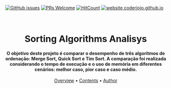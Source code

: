 
[![GitHub issues](https://img.shields.io/github/issues/GabrieleAraujo/sorting_algorithm_analysis)](https://github.com/GabrieleAraujo/sorting_algorithm_analysis/issues) 
[![PRs Welcome](https://img.shields.io/badge/PRs-welcome-yellow.svg?style=flat-square)](https://github.com/GabrieleAraujo/sorting_algorithm_analysis/pulls) 
[![HitCount](https://views.whatilearened.today/views/github/GabrieleAraujo/sorting_algorithm_analysis.svg)](https://github.com/GabrieleAraujo/sorting_algorithm_analysis) 
[![website coderjojo.github.io](https://img.shields.io/website-up-down-yellow-red/http/coderjojo.github.io/creative-profile-readme.svg)](GabrieleAraujo)


<h1 align="center">
  <br>
   Sorting Algorithms Analisys
  <br>
</h1>

<h4 align="center">O objetivo deste projeto é comparar o desempenho de três algoritmos de ordenação: Merge Sort, Quick Sort e Tim Sort. A comparação foi realizada considerando o tempo de execução e o uso de memória em diferentes cenários: melhor caso, pior caso e caso médio. </h4>

<p align="center">
  <a href="#overview">Overview</a> •
  <a href="#conteúdo">Contents</a> •
  <a href="#autores">Author</a>
</p>
